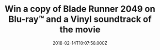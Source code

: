---
campaign-uuid: "c-b3bcbdbf-13ee-4cd7-8dd5-6a078e4cadb8"
type: "Preview"
category: "Entertainment"
date: "2018-02-14T10:07:58.000Z"
end-date: "2018-02-20T23:59:00.000Z"
disable-form: false
is_promoted: false
has_entry_page: true
title: "Win a copy of Blade Runner 2049 on Blu-ray™ and a Vinyl soundtrack of the\
  \ movie"
competition-description: "Calling all Ryan Gosling and Ana de Armas lovers. To celebrate\
  \ the Blu-ray™ release of the 8 BAFTA nominations and Academy Award®-nominated director\
  \ Denis Villeneuve, Blade Runner 2049 — we’ve got in our hands the official Blu-ray™\
  and a fantastic Vinyl soundtrack of the movie for one lucky NME reader to win. Featuring\
  \ exclusive bonus content such as behind-the-scenes action, prologues…and many more!\r\
  \n\r\n<br/>Sounds good? You know what to do…"
hero-header: "Win a copy of Blade Runner 2049 on Blu-ray™ and a Vinyl soundtrack of\
  \ the movie"
terms-confirmation: "N/A"
banner-img: "https://assets.expresslyapp.com/asset-0ddce3ab-71bf-45c9-a846-c6ed7044719a.jpg"
logo-left-href: "http://nme.com/"
logo-left-image: "https://assets.expresslyapp.com/asset-48ee95da-bf48-42e4-b66e-d645d249e958.jpg"
logo-left-title: "NME"
bg-image-hero: "https://assets.expresslyapp.com/asset-9615bd41-65a5-4085-af32-dcc2b6e49e92.jpg"
bg-image-first: "https://assets.expresslyapp.com/asset-d6a903ca-487c-407d-819f-0ae36d80a7a7.jpg"
bg-image-second: "https://assets.expresslyapp.com/asset-605b9df5-eb9e-4fd8-bf1a-d687184b7645.jpg"
bg-image-third: "https://assets.expresslyapp.com/asset-ababb656-e43d-4f2f-bbe5-4c9f686e6861.jpg"
section1-content: "<p>To celebrate the Blu-ray™ release of Blade Runner 2049, we've\
  \ managed to get our hands on the official Blu-ray™ and a fantastic Vinyl soundtrack\
  \ of the movie for one lucky NME reader to win.</p>\r\n <p>Starring Ryan Gosling\
  \ (La La Land), Harrison Ford (Star Wars Films), and Ana de Armas (War Dogs), this\
  \ new movie unearths a long-buried secret that has the potential to plunge what’\
  s left of society into chaos. </p>"
section2-content: "<p>The sensational Blu-ray™ is packed with full of exclusive bonus\
  \ content including in-depth behind the scenes of the cast and crew including director\
  \ Denis Villeneuve, executive producer Ridley Scott, Harrison Ford and Ryan Gosling\
  \ and three original shorts from directors Shinichiro Watanabe and Luke Scott.</p>\
  \ \r\n<p>This Blade Runner 2049 Blu-ray™ release from Sony Pictures Home Entertainment\
  \ is the best plan for your weekend!</p>"
section3-content: "<p>Enter your details below for a chance to win this Science-Fiction\
  \ Epic movie on Blu-ray™ and a fantastic Vinyl sountrack.</p>\r\n <p>Good luck!</p>"
entry-title: "Win a copy of Blade Runner 2049 on Blu-ray™ and a Vinyl soundtrack"
entry-content: "<p>The Blade Runner 2049 Blu-ray™ release is loaded with additional\
  \ exclusive bonus content for you to get stuck into. <p><p>Enter the draw to win\
  \ by completing the form below before 11.59pm on 20/02/2018.<p>"
has-winner: false
prize-description: "Win a copy of Blade Runner 2049 on Blu-ray™ and a Vinyl soundtrack\
  \ of the movie"
---